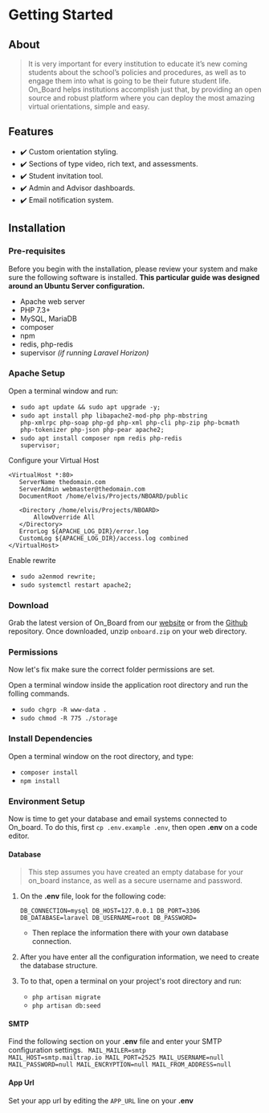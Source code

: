 # Getting Started

## About

> It is very important for every institution to educate it’s new coming students about the school’s policies and procedures, as well as to engage them into what is going to be their future student life. On_Board helps institutions accomplish just that, by providing an open source and robust platform where you can deploy the most amazing virtual orientations, simple and easy.

## Features

* :heavy_check_mark: Custom orientation styling.
* :heavy_check_mark: Sections of type video, rich text, and assessments.
* :heavy_check_mark: Student invitation tool.
* :heavy_check_mark: Admin and Advisor dashboards.
* :heavy_check_mark: Email notification system.

## Installation


### Pre-requisites
Before you begin with the installation, please review your system and make sure the following software is installed. 
**This particular guide was designed around an Ubuntu Server configuration.**
* Apache web server
* PHP 7.3+
* MySQL, MariaDB
* composer
* npm
* redis, php-redis
* supervisor *(if running Laravel Horizon)*

### Apache Setup
Open a terminal window and run:
* <code>sudo apt update && sudo apt upgrade -y;</code>
* <code>sudo apt install php libapache2-mod-php php-mbstring php-xmlrpc php-soap php-gd php-xml php-cli php-zip php-bcmath php-tokenizer php-json php-pear apache2;</code>
* <code>sudo apt install composer npm redis php-redis supervisor;</code>

Configure your Virtual Host

```
<VirtualHost *:80>
   ServerName thedomain.com
   ServerAdmin webmaster@thedomain.com
   DocumentRoot /home/elvis/Projects/NBOARD/public

   <Directory /home/elvis/Projects/NBOARD>
       AllowOverride All
   </Directory>
   ErrorLog ${APACHE_LOG_DIR}/error.log
   CustomLog ${APACHE_LOG_DIR}/access.log combined
</VirtualHost>

```
Enable rewrite
* <code>sudo a2enmod rewrite;</code>
* <code>sudo systemctl restart apache2;</code>

### Download
Grab the latest version of On_Board from our [website](nboard.app) or from the [Github](https://github.com/elvisblanco1993) repository.
Once downloaded, unzip <code>onboard.zip</code> on your web directory.

### Permissions
Now let's fix make sure the correct folder permissions are set.

Open a terminal window inside the application root directory and run the folling commands.

* <code>sudo chgrp -R www-data . </code>
* <code>sudo chmod -R 775 ./storage</code>


### Install Dependencies
Open a terminal window on the root directory, and type:
* <code>composer install</code>
* <code>npm install</code>

### Environment Setup
Now is time to get your database and email systems connected to On_board.
To do this, first <code>cp .env.example .env</code>, then open **.env** on a code editor.

#### Database
> This step assumes you have created an empty database for your on_board instance, as well as a secure username and password.

1. On the **.env** file, look for the following code:

    <code>DB_CONNECTION=mysql
    DB_HOST=127.0.0.1
    DB_PORT=3306
    DB_DATABASE=laravel
    DB_USERNAME=root
    DB_PASSWORD=</code>
    * Then replace the information there with your own database connection.

2. After you have enter all the configuration information, we need to create the database structure.

3. To to that, open a terminal on your project's root directory and run:
    * <code>php artisan migrate</code>
    * <code>php artisan db:seed</code>

#### SMTP
Find the following section on your **.env** file and enter your SMTP configuration settings.
<code>
MAIL_MAILER=smtp
MAIL_HOST=smtp.mailtrap.io
MAIL_PORT=2525
MAIL_USERNAME=null
MAIL_PASSWORD=null
MAIL_ENCRYPTION=null
MAIL_FROM_ADDRESS=null
</code>

#### App Url
Set your app url by editing the <code>APP_URL</code> line on your **.env**
